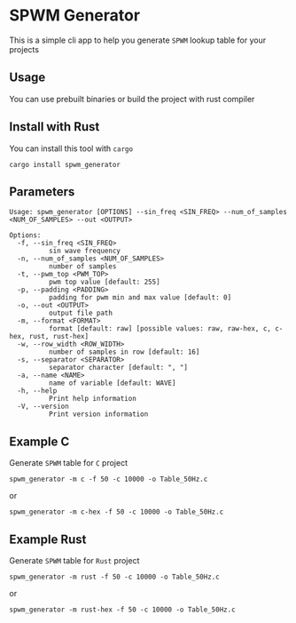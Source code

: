 # SPWM Generator
This is a simple cli app to help you generate `SPWM` lookup table for your projects

## Usage
You can use prebuilt binaries or build the project with rust compiler

## Install with Rust
You can install this tool with `cargo`
```
cargo install spwm_generator
```

## Parameters
```
Usage: spwm_generator [OPTIONS] --sin_freq <SIN_FREQ> --num_of_samples <NUM_OF_SAMPLES> --out <OUTPUT>

Options:
  -f, --sin_freq <SIN_FREQ>
          sin wave frequency
  -n, --num_of_samples <NUM_OF_SAMPLES>
          number of samples
  -t, --pwm_top <PWM_TOP>
          pwm top value [default: 255]
  -p, --padding <PADDING>
          padding for pwm min and max value [default: 0]
  -o, --out <OUTPUT>
          output file path
  -m, --format <FORMAT>
          format [default: raw] [possible values: raw, raw-hex, c, c-hex, rust, rust-hex]
  -w, --row_width <ROW_WIDTH>
          number of samples in row [default: 16]
  -s, --separator <SEPARATOR>
          separator character [default: ", "]
  -a, --name <NAME>
          name of variable [default: WAVE]
  -h, --help
          Print help information
  -V, --version
          Print version information
```

## Example C
Generate `SPWM` table for `C` project
```
spwm_generator -m c -f 50 -c 10000 -o Table_50Hz.c
```
or
```
spwm_generator -m c-hex -f 50 -c 10000 -o Table_50Hz.c
```

## Example Rust
Generate `SPWM` table for `Rust` project
```
spwm_generator -m rust -f 50 -c 10000 -o Table_50Hz.c
```
or
```
spwm_generator -m rust-hex -f 50 -c 10000 -o Table_50Hz.c
```

